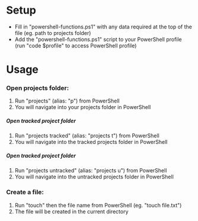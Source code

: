 # Setup
* Fill in "powershell-functions.ps1" with any data required at the top of the file (eg. path to projects folder)
* Add the "powershell-functions.ps1" script to your PowerShell profile (run "code $profile" to access PowerShell profile)


# Usage
### Open projects folder:
1. Run "projects" (alias: "p") from PowerShell
2. You will navigate into your projects folder in PowerShell
##### Open tracked project folder
1. Run "projects tracked" (alias: "projects t") from PowerShell
2. You will navigate into the tracked projects folder in PowerShell
##### Open tracked project folder
1. Run "projects untracked" (alias: "projects u") from PowerShell
2. You will navigate into the untracked projects folder in PowerShell

### Create a file:
1. Run "touch" then the file name from PowerShell (eg. "touch file.txt")
2. The file will be created in the current directory
